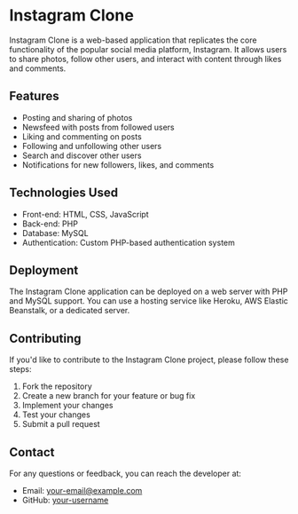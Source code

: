 # Instagram Clone

Instagram Clone is a web-based application that replicates the core functionality of the popular social media platform, Instagram. It allows users to share photos, follow other users, and interact with content through likes and comments.

## Features

- Posting and sharing of photos
- Newsfeed with posts from followed users
- Liking and commenting on posts
- Following and unfollowing other users
- Search and discover other users
- Notifications for new followers, likes, and comments

## Technologies Used

- Front-end: HTML, CSS, JavaScript
- Back-end: PHP
- Database: MySQL
- Authentication: Custom PHP-based authentication system



## Deployment

The Instagram Clone application can be deployed on a web server with PHP and MySQL support. You can use a hosting service like Heroku, AWS Elastic Beanstalk, or a dedicated server.

## Contributing

If you'd like to contribute to the Instagram Clone project, please follow these steps:

1. Fork the repository
2. Create a new branch for your feature or bug fix
3. Implement your changes
4. Test your changes
5. Submit a pull request

## Contact

For any questions or feedback, you can reach the developer at:

- Email: [your-email@example.com](nate14@gmail.com.com)
- GitHub: [your-username](https://github.com/your-natuel21)

